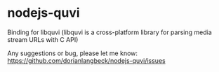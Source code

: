 nodejs-quvi
===========

Binding for libquvi (libquvi is a cross-platform library for parsing media stream URLs with C API)


Any suggestions or bug, please let me know: https://github.com/dorianlangbeck/nodejs-quvi/issues
